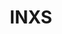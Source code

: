 ---
title: "INXS"
summary: "INXS were an Australian rock band, formed in 1977 in Sydney, New South Wales. The group disbanded on 11 November 2012. Members:"
image: "inxs.jpg"
apple_music_artist_url: "None"
---